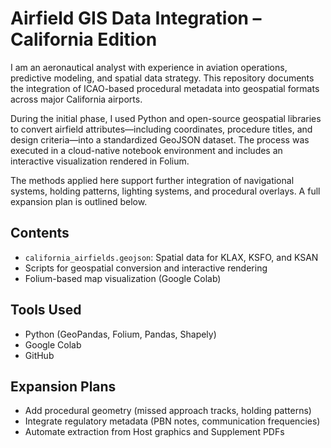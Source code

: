 # Airfield GIS Data Integration – California Edition

I am an aeronautical analyst with experience in aviation operations, predictive modeling, and spatial data strategy. This repository documents the integration of ICAO-based procedural metadata into geospatial formats across major California airports.

During the initial phase, I used Python and open-source geospatial libraries to convert airfield attributes—including coordinates, procedure titles, and design criteria—into a standardized GeoJSON dataset. The process was executed in a cloud-native notebook environment and includes an interactive visualization rendered in Folium.

The methods applied here support further integration of navigational systems, holding patterns, lighting systems, and procedural overlays. A full expansion plan is outlined below.

## Contents
- `california_airfields.geojson`: Spatial data for KLAX, KSFO, and KSAN  
- Scripts for geospatial conversion and interactive rendering  
- Folium-based map visualization (Google Colab)

## Tools Used
- Python (GeoPandas, Folium, Pandas, Shapely)  
- Google Colab  
- GitHub

## Expansion Plans
- Add procedural geometry (missed approach tracks, holding patterns)  
- Integrate regulatory metadata (PBN notes, communication frequencies)  
- Automate extraction from Host graphics and Supplement PDFs
